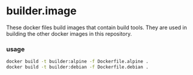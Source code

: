 # builder.image

These docker files build images that contain build tools.
They are used in building the other docker images in this repository.

### usage
```bash
docker build -t builder:alpine -f Dockerfile.alpine .
docker build -t builder:debian -f Dockerfile.debian .
```
